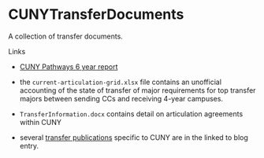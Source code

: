 # CUNYTransferDocuments

A collection of transfer documents.

Links

* [CUNY Pathways 6 year report](https://www.cuny.edu/wp-content/uploads/sites/4/page-assets/about/administration/offices/undergraduate-studies/pathways/Pathways-Year-6-Evaluation-Report_7.21.20-FINAL.pdf)

* the `current-articulation-grid.xlsx` file contains an unofficial accounting of the state of transfer of major requirements for top transfer majors between sending CCs and receiving 4-year campuses.

* `TransferInformation.docx` contains detail on articulation agreements within CUNY

* several [transfer publications](https://www1.cuny.edu/sites/cunyufs/2022/09/19/transfer-research-publications-and-presentations/) specific to CUNY are in the linked to blog entry.
